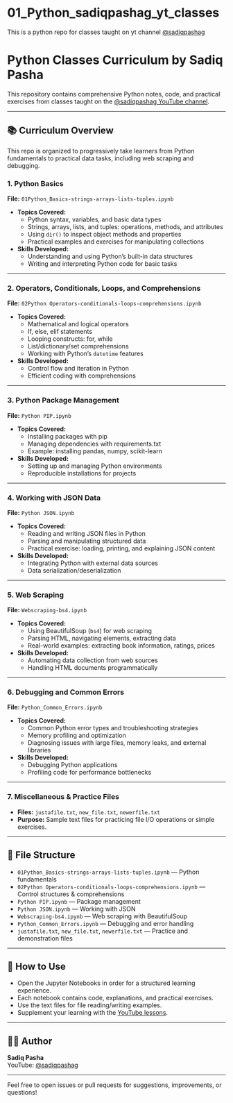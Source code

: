 # 01_Python_sadiqpashag_yt_classes
This is a python repo for classes taught on yt channel [@sadiqpashag](https://www.youtube.com/@sadiqpashag)


# Python Classes Curriculum by Sadiq Pasha

This repository contains comprehensive Python notes, code, and practical exercises from classes taught on the [@sadiqpashag YouTube channel](https://www.youtube.com/@sadiqpashag).

---

## 📚 Curriculum Overview

This repo is organized to progressively take learners from Python fundamentals to practical data tasks, including web scraping and debugging.

### 1. Python Basics

**File:** `01Python_Basics-strings-arrays-lists-tuples.ipynb`

- **Topics Covered:**
  - Python syntax, variables, and basic data types
  - Strings, arrays, lists, and tuples: operations, methods, and attributes
  - Using `dir()` to inspect object methods and properties
  - Practical examples and exercises for manipulating collections
- **Skills Developed:**
  - Understanding and using Python’s built-in data structures
  - Writing and interpreting Python code for basic tasks

---

### 2. Operators, Conditionals, Loops, and Comprehensions

**File:** `02Python Operators-conditionals-loops-comprehensions.ipynb`

- **Topics Covered:**
  - Mathematical and logical operators
  - If, else, elif statements
  - Looping constructs: for, while
  - List/dictionary/set comprehensions
  - Working with Python’s `datetime` features
- **Skills Developed:**
  - Control flow and iteration in Python
  - Efficient coding with comprehensions

---

### 3. Python Package Management

**File:** `Python PIP.ipynb`

- **Topics Covered:**
  - Installing packages with pip
  - Managing dependencies with requirements.txt
  - Example: installing pandas, numpy, scikit-learn
- **Skills Developed:**
  - Setting up and managing Python environments
  - Reproducible installations for projects

---

### 4. Working with JSON Data

**File:** `Python JSON.ipynb`

- **Topics Covered:**
  - Reading and writing JSON files in Python
  - Parsing and manipulating structured data
  - Practical exercise: loading, printing, and explaining JSON content
- **Skills Developed:**
  - Integrating Python with external data sources
  - Data serialization/deserialization

---

### 5. Web Scraping

**File:** `Webscraping-bs4.ipynb`

- **Topics Covered:**
  - Using BeautifulSoup (`bs4`) for web scraping
  - Parsing HTML, navigating elements, extracting data
  - Real-world examples: extracting book information, ratings, prices
- **Skills Developed:**
  - Automating data collection from web sources
  - Handling HTML documents programmatically

---

### 6. Debugging and Common Errors

**File:** `Python_Common_Errors.ipynb`

- **Topics Covered:**
  - Common Python error types and troubleshooting strategies
  - Memory profiling and optimization
  - Diagnosing issues with large files, memory leaks, and external libraries
- **Skills Developed:**
  - Debugging Python applications
  - Profiling code for performance bottlenecks

---

### 7. Miscellaneous & Practice Files

- **Files:** `justafile.txt`, `new_file.txt`, `newerfile.txt`
- **Purpose:** Sample text files for practicing file I/O operations or simple exercises.

---

## 📂 File Structure

- `01Python_Basics-strings-arrays-lists-tuples.ipynb` — Python fundamentals
- `02Python Operators-conditionals-loops-comprehensions.ipynb` — Control structures & comprehensions
- `Python PIP.ipynb` — Package management
- `Python JSON.ipynb` — Working with JSON
- `Webscraping-bs4.ipynb` — Web scraping with BeautifulSoup
- `Python_Common_Errors.ipynb` — Debugging and error handling
- `justafile.txt`, `new_file.txt`, `newerfile.txt` — Practice and demonstration files

---

## 🚀 How to Use

- Open the Jupyter Notebooks in order for a structured learning experience.
- Each notebook contains code, explanations, and practical exercises.
- Use the text files for file reading/writing examples.
- Supplement your learning with the [YouTube lessons](https://www.youtube.com/@sadiqpashag).

---

## 👨‍🏫 Author

**Sadiq Pasha**  
YouTube: [@sadiqpashag](https://www.youtube.com/@sadiqpashag)

---

Feel free to open issues or pull requests for suggestions, improvements, or questions!
